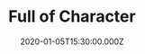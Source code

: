 ---
title: "Full of Character"
image: "https://i.vimeocdn.com/video/844281886_780x439.webp"
date: "2020-01-05T15:30:00.000Z"
video:
  type: "vimeo"
  id: 382988931
speaker:
  name: "Bart Wilkins"
  permalink: "bart-wilkins"
series: "all-grown-up"
---